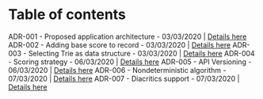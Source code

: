 # Table of contents

ADR-001 - Proposed application architecture - 03/03/2020    | [Details here](./ADR-001.md)
ADR-002 - Adding base score to record - 03/03/2020          | [Details here](./ADR-002.md)
ADR-003 - Selecting Trie as data structure - 03/03/2020     | [Details here](./ADR-003.md)
ADR-004 - Scoring strategy - 06/03/2020                     | [Details here](./ADR-004.md)
ADR-005 - API Versioning - 06/03/2020                       | [Details here](./ADR-005.md)
ADR-006 - Nondeterministic algorithm - 07/03/2020           | [Details here](./ADR-006.md)
ADR-007 - Diacritics support - 07/03/2020                   | [Details here](./ADR-007.md)